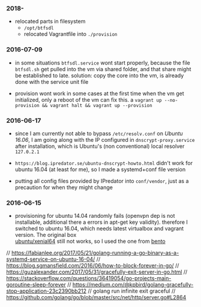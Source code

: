 

### 2018-

+   relocated parts in filesystem
    -   `/opt/btfsdl`
    -   relocated Vagrantfile into ``./provision`` 


### 2016-07-09

+   in some situations `btfsdl.service` wont start properly, because the file `btfsdl.sh` get
    pulled into the vm via shared folder, and that share might be established to late.
    solution: copy the core into the vm, is already done with the service unit file
 
+   provision wont work in some cases at the first time when the vm get initialized, 
    only a reboot of the vm can fix this. 
    a `vagrant up --no-provision && vagrant halt && vagrant up --provision` 


### 2016-06-17

+   since I am currently not able to bypass `/etc/resolv.conf` on *Ubuntu 16.06*, 
    I am going along with the IP configured in `dnscrypt-proxy.service` after installation,
    which is Ubuntu's (non conventional) local resolver `127.0.2.1`
     
+   `https://blog.ipredator.se/ubuntu-dnscrypt-howto.html` didn't work for ubuntu 16.04 
    (at least for me), so I made a systemd+conf file version
    
+   putting all config files provided by IPredator into `conf/vendor`, just as a precaution
    for when they might change


### 2016-06-15

+   provisioning for ubuntu 14.04 randomly fails (openvpn dep is not installable, additional
    there a errors in apt-get key validity). therefore I switched to ubuntu 16.04, which needs
    latest virtualbox and vagrant version. The original box  
    [ubuntu/xenial64](https://atlas.hashicorp.com/ubuntu/boxes/xenial64) still not works, so I
    used the one from [bento](https://github.com/chef/bento)




// https://fabianlee.org/2017/05/21/golang-running-a-go-binary-as-a-systemd-service-on-ubuntu-16-04/
// https://blog.sgmansfield.com/2016/06/how-to-block-forever-in-go/
// https://guzalexander.com/2017/05/31/gracefully-exit-server-in-go.html
// https://stackoverflow.com/questions/36419054/go-projects-main-goroutine-sleep-forever
// https://medium.com/@kpbird/golang-gracefully-stop-application-23c2390bb212
// golang run infinite exit graceful
// https://github.com/golang/go/blob/master/src/net/http/server.go#L2864